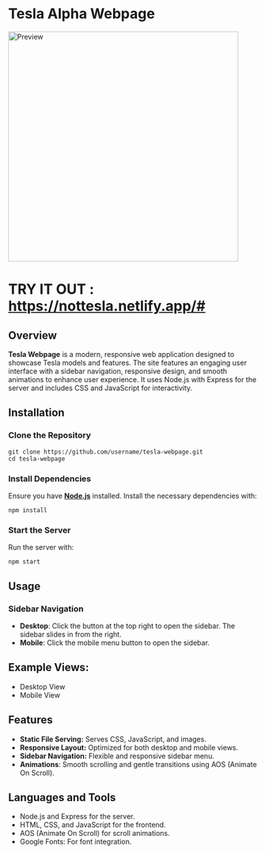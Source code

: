 # **Tesla Alpha Webpage**

<picture>
<img width="465" alt="Preview" src="https://github.com/user-attachments/assets/e2467138-ca0b-442b-9cce-819c46affc14">
</picture>

# TRY IT OUT : https://nottesla.netlify.app/#
## **Overview**

**Tesla Webpage** is a modern, responsive web application designed to showcase Tesla models and features. The site features an engaging user interface with a sidebar navigation, responsive design, and smooth animations to enhance user experience. It uses Node.js with Express for the server and includes CSS and JavaScript for interactivity.

## **Installation**
### Clone the Repository
```
git clone https://github.com/username/tesla-webpage.git
cd tesla-webpage
```
### Install Dependencies
Ensure you have **[Node.js](https://nodejs.org/)** installed. Install the necessary dependencies with:
```
npm install
```
### Start the Server
Run the server with:
```
npm start
```

## **Usage**
### Sidebar Navigation
- **Desktop**: Click the button at the top right to open the sidebar. The sidebar slides in from the right.
- **Mobile**: Click the mobile menu button to open the sidebar.

## **Example Views**:
- Desktop View
- Mobile View

## Features
- **Static File Serving:** Serves CSS, JavaScript, and images.
- **Responsive Layout:** Optimized for both desktop and mobile views.
- **Sidebar Navigation:** Flexible and responsive sidebar menu.
- **Animations**: Smooth scrolling and gentle transitions using AOS (Animate On Scroll).

## Languages and Tools
- Node.js and Express for the server.
- HTML, CSS, and JavaScript for the frontend.
- AOS (Animate On Scroll) for scroll animations.
- Google Fonts: For font integration.
